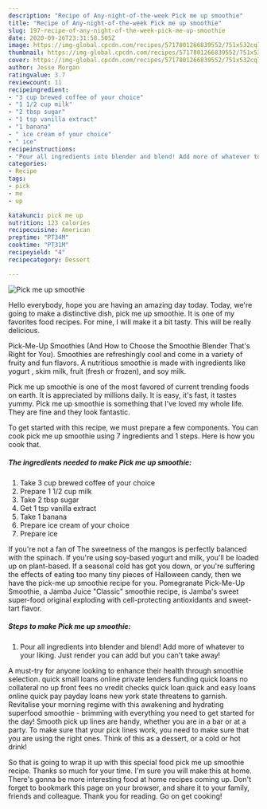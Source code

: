 ```yaml
---
description: "Recipe of Any-night-of-the-week Pick me up smoothie"
title: "Recipe of Any-night-of-the-week Pick me up smoothie"
slug: 197-recipe-of-any-night-of-the-week-pick-me-up-smoothie
date: 2020-09-26T23:31:58.505Z
image: https://img-global.cpcdn.com/recipes/5717801266839552/751x532cq70/pick-me-up-smoothie-recipe-main-photo.jpg
thumbnail: https://img-global.cpcdn.com/recipes/5717801266839552/751x532cq70/pick-me-up-smoothie-recipe-main-photo.jpg
cover: https://img-global.cpcdn.com/recipes/5717801266839552/751x532cq70/pick-me-up-smoothie-recipe-main-photo.jpg
author: Jesse Morgan
ratingvalue: 3.7
reviewcount: 11
recipeingredient:
- "3 cup brewed coffee of your choice"
- "1 1/2 cup milk"
- "2 tbsp sugar"
- "1 tsp vanilla extract"
- "1 banana"
- " ice cream of your choice"
- " ice"
recipeinstructions:
- "Pour all ingredients into blender and blend! Add more of whatever to your liking. Just render you can add but you can&#39;t take away!"
categories:
- Recipe
tags:
- pick
- me
- up

katakunci: pick me up 
nutrition: 123 calories
recipecuisine: American
preptime: "PT34M"
cooktime: "PT31M"
recipeyield: "4"
recipecategory: Dessert

---
```



![Pick me up smoothie](https://img-global.cpcdn.com/recipes/5717801266839552/751x532cq70/pick-me-up-smoothie-recipe-main-photo.jpg)

Hello everybody, hope you are having an amazing day today. Today, we're going to make a distinctive dish, pick me up smoothie. It is one of my favorites food recipes. For mine, I will make it a bit tasty. This will be really delicious.

Pick-Me-Up Smoothies (And How to Choose the Smoothie Blender That&#39;s Right for You). Smoothies are refreshingly cool and come in a variety of fruity and fun flavors. A nutritious smoothie is made with ingredients like yogurt , skim milk, fruit (fresh or frozen), and soy milk.

Pick me up smoothie is one of the most favored of current trending foods on earth. It is appreciated by millions daily. It is easy, it's fast, it tastes yummy. Pick me up smoothie is something that I've loved my whole life. They are fine and they look fantastic.


To get started with this recipe, we must prepare a few components. You can cook pick me up smoothie using 7 ingredients and 1 steps. Here is how you cook that.

##### The ingredients needed to make Pick me up smoothie:

1. Take 3 cup brewed coffee of your choice
1. Prepare 1 1/2 cup milk
1. Take 2 tbsp sugar
1. Get 1 tsp vanilla extract
1. Take 1 banana
1. Prepare  ice cream of your choice
1. Prepare  ice


If you&#39;re not a fan of The sweetness of the mangos is perfectly balanced with the spinach. If you&#39;re using soy-based yogurt and milk, you&#39;ll be loaded up on plant-based. If a seasonal cold has got you down, or you&#39;re suffering the effects of eating too many tiny pieces of Halloween candy, then we have the pick-me up smoothie recipe for you. Pomegranate Pick-Me-Up Smoothie, a Jamba Juice &#34;Classic&#34; smoothie recipe, is Jamba&#39;s sweet super-food original exploding with cell-protecting antioxidants and sweet-tart flavor. 

##### Steps to make Pick me up smoothie:

1. Pour all ingredients into blender and blend! Add more of whatever to your liking. Just render you can add but you can&#39;t take away!


A must-try for anyone looking to enhance their health through smoothie selection. quick small loans online private lenders funding quick loans no collateral no up front fees no vredit checks quick loan quick and easy loans online quick pay payday loans new york state threatens to garnish. Revitalise your morning regime with this awakening and hydrating superfood smoothie - brimming with everything you need to get started for the day! Smooth pick up lines are handy, whether you are in a bar or at a party. To make sure that your pick lines work, you need to make sure that you are using the right ones. Think of this as a dessert, or a cold or hot drink! 

So that is going to wrap it up with this special food pick me up smoothie recipe. Thanks so much for your time. I'm sure you will make this at home. There's gonna be more interesting food at home recipes coming up. Don't forget to bookmark this page on your browser, and share it to your family, friends and colleague. Thank you for reading. Go on get cooking!
